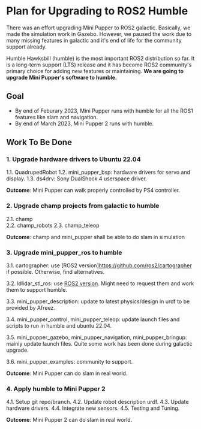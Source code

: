 # Plan for Upgrading to ROS2 Humble

There was an effort upgrading Mini Pupper to ROS2 galactic. Basically, we made the simulation work in Gazebo. However, we paused the work due to many missing features in galactic and it's end of life for the community support already. 

Humble Hawksbill (humble) is the most important ROS2 distribution so far. It is a long-term support (LTS) release and it has become ROS2 community's primary choice for adding new features or maintaining. **We are going to upgrade Mini Pupper's software to humble.**


## Goal

- By end of Feburary 2023, Mini Pupper runs with humble for all the ROS1 features like slam and navigation.
- By end of March 2023, Mini Pupper 2 runs with humble.


## Work To Be Done

### 1. Upgrade hardware drivers to Ubuntu 22.04

1.1. QuadrupedRobot
1.2. mini_pupper_bsp: hardware drivers for servo and display.
1.3. ds4drv: Sony DualShock 4 userspace driver.

**Outcome**: Mini Pupper can walk properly controlled by PS4 controller.


### 2. Upgrade champ projects from galactic to humble

2.1. champ  
2.2. champ_robots
2.3. champ_teleop  

**Outcome**: champ and mini_pupper shall be able to do slam in simulation 


### 3. Upgrade mini_pupper_ros to humble

3.1. cartographer: use [ROS2 version]https://github.com/ros2/cartographer if possible. Otherwise, find alternatives. 

3.2. ldlidar_stl_ros: use [ROS2 version](https://github.com/ldrobotSensorTeam/ldlidar_stl_ros2). Might need to request them and work them to support humble.

3.3. mini_pupper_description: update to latest physics/design in urdf to be provided by Afreez.

3.4. mini_pupper_control, mini_pupper_teleop: update launch files and scripts to run in humble and ubuntu 22.04.

3.5. mini_pupper_gazebo, mini_pupper_navigation, mini_pupper_bringup: mainly update launch files. Quite some work has been done during galactic upgrade. 

3.6. mini_pupper_examples: community to support.

**Outcome**: Mini Pupper can do slam in real world.


### 4. Apply humble to Mini Pupper 2

4.1. Setup git repo/branch.
4.2. Update robot description urdf.
4.3. Update hardware drivers.
4.4. Integrate new sensors.
4.5. Testing and Tuning.

**Outcome**: Mini Pupper 2 can do slam in real world.

